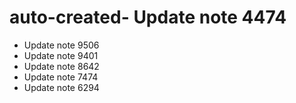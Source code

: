 # auto-created- Update note 4474
- Update note 9506
- Update note 9401
- Update note 8642
- Update note 7474
- Update note 6294
